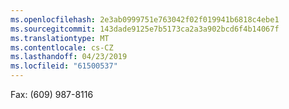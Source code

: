 ```yaml
---
ms.openlocfilehash: 2e3ab0999751e763042f02f019941b6818c4ebe1
ms.sourcegitcommit: 143dade9125e7b5173ca2a3a902bcd6f4b14067f
ms.translationtype: MT
ms.contentlocale: cs-CZ
ms.lasthandoff: 04/23/2019
ms.locfileid: "61500537"
---
```

Fax: (609) 987-8116